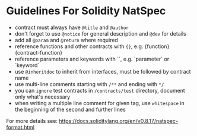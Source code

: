 # Guidelines For Solidity NatSpec

-   contract must always have `@title` and `@author`
-   don't forget to use `@notice` for general description and `@dev` for details
-   add all `@param` and `@return` where required
-   reference functions and other contracts with `{}`, e.g. {function} {contract-function}
-   reference parameters and keywords with ``, e.g. \`parameter\` or \`keyword\`
-   use `@inheritdoc` to inherit from interfaces, must be followed by contract name
-   use multi-line comments starting with `/**` and ending with `*/`
-   you can `ignore` test contracts in `/contracts/test` directory, document only what's necessary
-   when writing a multiple line comment for given tag, use `whitespace` in the beginning of the second and further lines

For more details see: https://docs.soliditylang.org/en/v0.8.17/natspec-format.html
